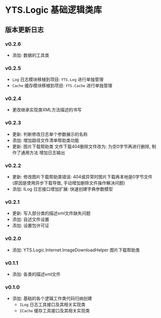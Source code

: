 ﻿# YTS.Logic 基础逻辑类库

## 版本更新日志

### v0.2.6

* 添加: 数据的工具类

### v0.2.5

* `Log` 日志模块移植到项目: `YTS.Log` 进行单独管理
* `Cache` 缓存模块移植到项目: `YTS.Cache` 进行单独管理

### v0.2.4

* 更改继承实现类XML方法描述的书写

### v0.2.3

* 更新: 判断修改日志单个参数展示的名称
* 添加: 增加路径文件清单帮助类功能
* 更新: 图片下载帮助类
	文件下载404删除文件改为: 为空0字节再进行删除, 制作了通用方法
	增加日志输出

### v0.2.2

* 更新: 修改图片下载帮助类错误:
	404或异常时图片下载再本地是0字节文件
	(原因是使用异步下载导致, 手动增加删除文件操作解决问题)
* 添加: ILog 日志接口增加扩展: 快速创建字典参数模型

### v0.2.1

* 更新: 写入部分类的描述xml文件缺失问题
* 添加: 自述文件设置
* 添加: 设置包许可证

### v0.2.0

* 添加: YTS.Logic.Internet.ImageDownloadHelper 图片下载帮助类

### v0.1.1

* 添加: 各类的描述xml文件

### v0.1.0

* 添加: 基础的各个逻辑工作类代码归纳创建
	* `ILog`	日志工具接口及其相关实现类
	* `ICache`	缓存工具接口及其相关实现类
